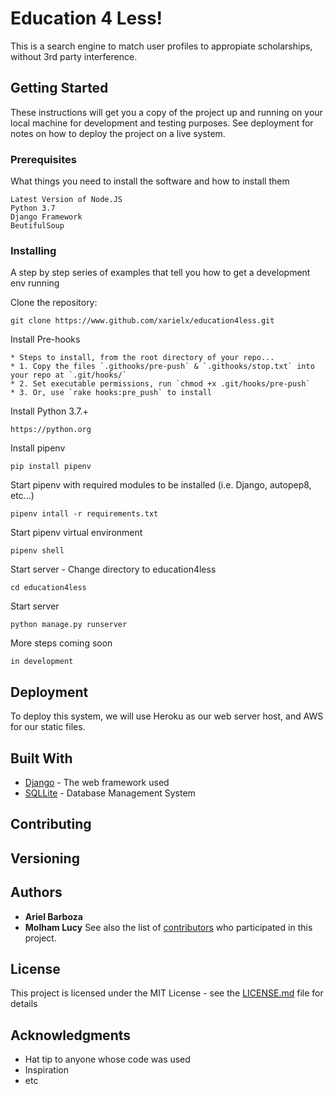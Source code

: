 # Education 4 Less!

This is a search engine to match user profiles to appropiate scholarships, without 3rd party interference. 

## Getting Started

These instructions will get you a copy of the project up and running on your local machine for development and testing purposes. See deployment for notes on how to deploy the project on a live system.

### Prerequisites

What things you need to install the software and how to install them

```
Latest Version of Node.JS
Python 3.7
Django Framework
BeutifulSoup
```

### Installing

A step by step series of examples that tell you how to get a development env running

Clone the repository:

```
git clone https://www.github.com/xarielx/education4less.git
```

Install Pre-hooks

```
* Steps to install, from the root directory of your repo...
* 1. Copy the files `.githooks/pre-push` & `.githooks/stop.txt` into your repo at `.git/hooks/`
* 2. Set executable permissions, run `chmod +x .git/hooks/pre-push`
* 3. Or, use `rake hooks:pre_push` to install
```
Install Python 3.7.+
```
https://python.org
```
Install pipenv
```
pip install pipenv
```
Start pipenv with required modules to be installed (i.e. Django, autopep8, etc...)
```
pipenv intall -r requirements.txt
```
Start pipenv virtual environment
```
pipenv shell
```
Start server - Change directory to education4less
```
cd education4less
```
Start server 
```
python manage.py runserver
```
More steps coming soon

```
in development
```

## Deployment

To deploy this system, we will use Heroku as our web server host, and AWS for our static files.

## Built With

* [Django](https://www.djangoproject.com/) - The web framework used
* [SQLLite](https://www.sqlite.org/index.html) - Database Management System


## Contributing

## Versioning

## Authors

* **Ariel Barboza**
* **Molham Lucy**
See also the list of [contributors](https://github.com/xarielx/education4less/contributors) who participated in this project.

## License

This project is licensed under the MIT License - see the [LICENSE.md](LICENSE.md) file for details

## Acknowledgments

* Hat tip to anyone whose code was used
* Inspiration
* etc
